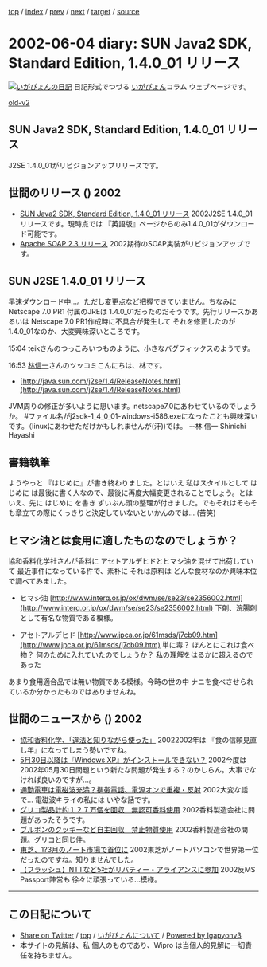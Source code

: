 [top](../index.html) 
 / [index](index.html) 
 / [prev](ig020531.html) 
 / [next](ig020605.html) 
 / [target](http://www.igapyon.jp/igapyon/diary/2002/ig020604.html) 
 / [source](https://github.com/igapyon/diary/blob/master/2002/ig020604.src.md) 

2002-06-04 diary: SUN Java2 SDK, Standard Edition, 1.4.0_01 リリース
=====================================================================================================
[![いがぴょんの日記](http://www.igapyon.jp/igapyon/diary/images/iga200306s.jpg "いがぴょん")](http://www.igapyon.jp/igapyon/diary/memo/memoigapyon.html) 日記形式でつづる [いがぴょん](http://www.igapyon.jp/igapyon/diary/memo/memoigapyon.html)コラム ウェブページです。

[old-v2](ig020604-orig.html)

## SUN Java2 SDK, Standard Edition, 1.4.0_01 リリース

J2SE 1.4.0_01がリビジョンアップリリースです。


## 世間のリリース () 2002

* [SUN Java2 SDK, Standard Edition, 1.4.0_01 リリース](http://java.sun.com/j2se/1.4/download.html)  2002J2SE 1.4.0_01リリースです。現時点では 『英語版』ページからのみ1.4.0_01がダウンロード可能です。
* [Apache SOAP 2.3 リリース](http://xml.apache.org/soap/index.html)  2002期待のSOAP実装がリビジョンアップです。

## SUN J2SE 1.4.0_01 リリース

早速ダウンロード中…。ただし変更点など把握できていません。ちなみに Netscape 7.0 PR1 付属のJREは 1.4.0_01だったのだそうです。先行リリースかあるいは Netscape 7.0 PR1作成時に不具合が発生して それを修正したのが 1.4.0_01なのか、大変興味深いところです。

15:04 teikさんのつっこみいつものように、小さなバグフィックスのようです。

16:53 [林信一](http://www.angelwaltz.net/)さんのツッコミこんにちは、林です。

* [http://java.sun.com/j2se/1.4/ReleaseNotes.html](http://java.sun.com/j2se/1.4/ReleaseNotes.html)

JVM周りの修正が多いように思います。netscape7.0にあわせているのでしょうか。
#ファイル名がj2sdk-1_4_0_01-windows-i586.exeになったことも興味深いです。（linuxにあわせただけかもしれませんが(汗))では。
--林 信一 Shinichi Hayashi

## 書籍執筆

ようやっと 『はじめに』が書き終わりました。とはいえ 私はスタイルとして はじめに は最後に書く人なので、最後に再度大幅変更されることでしょう。とはいえ、先に はじめに を書き ずいぶん頭の整理が付きました。でもそれはそもそも章立ての際にくっきりと決定していないといかんのでは… (苦笑)

## ヒマシ油とは食用に適したものなのでしょうか？

協和香料化学社さんが香料に アセトアルデヒドとヒマシ油を混ぜて出荷していて 最近事件になっている件で、素朴に それは原料は どんな食材なのか興味本位で調べてみました。

* ヒマシ油
  [http://www.interq.or.jp/ox/dwm/se/se23/se2356002.html](http://www.interq.or.jp/ox/dwm/se/se23/se2356002.html)
  下剤、浣腸剤として有名な物質である模様。
  
* アセトアルデヒド
  [http://www.jpca.or.jp/61msds/j7cb09.htm](http://www.jpca.or.jp/61msds/j7cb09.htm)
  単に毒？ ほんとにこれは食べ物？ 何のために入れていたのでしょうか？ 私の理解をはるかに超えるのであった

あまり食用適合品では無い物質である模様。今時の世の中 ナニを食べさせられているか分かったものではありませんね。

## 世間のニュースから () 2002

* [協和香料化学、「違法と知りながら使った」](http://www.asahi.com/national/update/0603/031.html)  20022002年は 『食の信頼見直し年』になってしまう勢いですね。
* [5月30日以降は『Windows XP』がインストールできない？](http://japan.cnet.com/News/Infostand/Item/2002-0531-J-4.html)  2002今度は 2002年05月30日問題という新たな問題が発生する？のかしらん。大事でなければ良いのですが…。
* [通勤電車は電磁波充満？携帯電話、電源オンで重複・反射](http://www.asahi.com/national/update/0603/013.html)  2002大変な話で… 電磁波キライの私には いやな話です。
* [グリコ製品計約１２７万個を回収　無認可香料使用](http://www.asahi.com/national/update/0603/012.html)  2002香料製造会社に問題があったそうです。
* [ブルボンのクッキーなど自主回収　禁止物質使用](http://www.asahi.com/national/update/0603/011.html)  2002香料製造会社の問題。グリコと同じ件。
* [東芝、1?3月のノート市場で首位に](http://www.zdnet.co.jp/news/0206/04/nebt_07.html)  2002東芝がノートパソコンで世界第一位だったのですね。知りませんでした。
* [【フラッシュ】NTTなど5社がリバティー・アライアンスに参加](http://japan.cnet.com/News/Flash/2002/2002-0530-F-3.html)  2002反MS Passport陣営も 徐々に頑張っている…模様。


----------------------------------------------------------------------------------------------------

## この日記について

* [Share on Twitter](https://twitter.com/intent/tweet?hashtags=igapyon%2Cdiary%2C%E3%81%84%E3%81%8C%E3%81%B4%E3%82%87%E3%82%93&text=SUN+Java2+SDK%2C+Standard+Edition%2C+1.4.0_01+%E3%83%AA%E3%83%AA%E3%83%BC%E3%82%B9&url=http%3A%2F%2Fwww.igapyon.jp%2Figapyon%2Fdiary%2F2002%2Fig020604.html) / [top](../index.html) / [いがぴょんについて](http://www.igapyon.jp/igapyon/diary/memo/memoigapyon.html) / [Powered by Igapyonv3](https://github.com/igapyon/igapyonv3)
* 本サイトの見解は、私 個人のものであり、Wipro は当個人的見解に一切責任を持ちません。 

